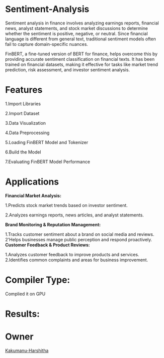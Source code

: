 # Sentiment-Analysis
Sentiment analysis in finance involves analyzing earnings reports, financial news, analyst statements, and stock market discussions to determine whether the sentiment is positive, negative, or neutral. Since financial language is different from general text, traditional sentiment models often fail to capture domain-specific nuances.

FinBERT, a fine-tuned version of BERT for finance, helps overcome this by providing accurate sentiment classification on financial texts. It has been trained on financial datasets, making it effective for tasks like market trend prediction, risk assessment, and investor sentiment analysis.
# Features
1.Import Libraries

2.Import Dataset

3.Data Visualization

4.Data Preprocessing

5.Loading FinBERT Model and Tokenizer

6.Build the Model

7.Evaluating FinBERT Model Performance
# Applications
**Financial Market Analysis:**

1.Predicts stock market trends based on investor sentiment.

2.Analyzes earnings reports, news articles, and analyst statements.

**Brand Monitoring & Reputation Management:**

1.Tracks customer sentiment about a brand on social media and reviews.
2'Helps businesses manage public perception and respond proactively.
**Customer Feedback & Product Reviews:**

1.Analyzes customer feedback to improve products and services.
2.Identifies common complaints and areas for business improvement.
# Compiler Type:
Complied it on GPU 
# Results:

# Owner
[Kakumanu-Harshitha](https://github.com/Kakumanu-Harshitha)

